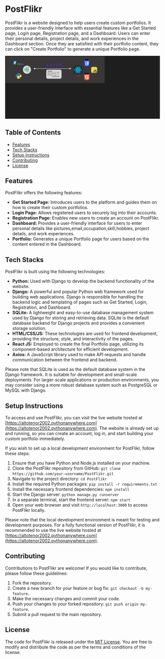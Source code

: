 # PostFlikr

PostFlikr is a website designed to help users create custom portfolios. It provides a user-friendly interface with essential features like a Get Started page, Login page, Registration page, and a Dashboard. Users can enter their personal details, project details, and work experiences in the Dashboard section. Once they are satisfied with their portfolio content, they can click on "Create Portfolio" to generate a unique Portfolio page.

![alt](https://github.com/AltoTenor/PortFlikr/blob/master/Github%20Portflik.png)
## Table of Contents

- [Features](#features)
- [Tech Stacks](#tech-stacks)
- [Setup Instructions](#setup-instructions)
- [Contributing](#contributing)
- [License](#license)

## Features

PostFlikr offers the following features:

- **Get Started Page:** Introduces users to the platform and guides them on how to create their custom portfolios.
- **Login Page:** Allows registered users to securely log into their accounts.
- **Registration Page:** Enables new users to create an account on PostFlikr.
- **Dashboard:** Provides a user-friendly interface for users to enter personal details like pictures,email,occupation,skill,hobbies, project details, and work experiences.
- **Portfolio:** Generates a unique Portfolio page for users based on the content entered in the Dashboard.


## Tech Stacks

PostFlikr is built using the following technologies:

- **Python:** Used with Django to develop the backend functionality of the website.
- **Django:** A powerful and popular Python web framework used for building web applications. Django is responsible for handling the backend logic and templating of pages such as Get Started, Login, Registration, and Dashboard.
- **SQLite:** A lightweight and easy-to-use database management system used by Django for storing and retrieving data. SQLite is the default database backend for Django projects and provides a convenient storage solution.
- **HTML/CSS/JS:** These technologies are used for frontend development, providing the structure, style, and interactivity of the pages.
- **React JS:** Employed to create the final Portfolio page, utilizing its component-based architecture for efficient development.
- **Axios:** A JavaScript library used to make API requests and handle communication between the frontend and backend.

Please note that SQLite is used as the default database system in the Django framework. It is suitable for development and small-scale deployments. For larger-scale applications or production environments, you may consider using a more robust database system such as PostgreSQL or MySQL with Django.

## Setup Instructions

To access and use PostFlikr, you can visit the live website hosted at [https://altotenor2002.pythonanywhere.com](https://altotenor2002.pythonanywhere.com). The website is already set up and running, so you can create an account, log in, and start building your custom portfolio immediately.

If you wish to set up a local development environment for PostFlikr, follow these steps:

1. Ensure that you have Python and Node.js installed on your machine.
2. Clone the PostFlikr repository from GitHub: `git clone https://github.com/your-username/PostFlikr.git`
3. Navigate to the project directory: `cd PostFlikr`
4. Install the required Python packages: `pip install -r requirements.txt`
5. Install the necessary frontend dependencies: `npm install`
6. Start the Django server: `python manage.py runserver`
7. In a separate terminal, start the frontend server: `npm start`
8. Open your web browser and visit `http://localhost:3000` to access PostFlikr locally.

Please note that the local development environment is meant for testing and development purposes. For a fully functional version of PostFlikr, it is recommended to use the live website hosted at [https://altotenor2002.pythonanywhere.com](https://altotenor2002.pythonanywhere.com).

## Contributing

Contributions to PostFlikr are welcome! If you would like to contribute, please follow these guidelines:

1. Fork the repository.
2. Create a new branch for your feature or bug fix: `git checkout -b my-feature`.
3. Make the necessary changes and commit your code.
4. Push your changes to your forked repository: `git push origin my-feature`.
5. Submit a pull request to the main repository.

## License

The code for PostFlikr is released under the [MIT License](https://opensource.org/licenses/MIT). You are free to modify and distribute the code as per the terms and conditions of the license.
